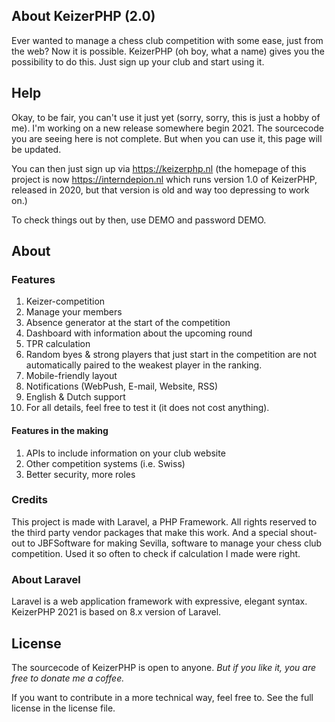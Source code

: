 ## About KeizerPHP (2.0)
<p>Ever wanted to manage a chess club competition with some ease, just from the web? Now it is possible. KeizerPHP (oh boy, what a name) gives you the possibility to do this. Just sign up your club and start using it.</p>

## Help
Okay, to be fair, you can't use it just yet (sorry, sorry, this is just a hobby of me). I'm working on a new release somewhere begin 2021. The sourcecode you are seeing here is not complete. But when you can use it, this page will be updated.

You can then just sign up via https://keizerphp.nl (the homepage of this project is now https://interndepion.nl which runs version 1.0 of KeizerPHP, released in 2020, but that version is old and way too depressing to work on.) 

To check things out by then, use DEMO and password DEMO.

## About
### Features
<ol>
<li>Keizer-competition</li>
<li>Manage your members</li>
<li>Absence generator at the start of the competition</li>
<li>Dashboard with information about the upcoming round</li>
<li>TPR calculation</li>
<li>Random byes & strong players that just start in the competition are not automatically paired to the weakest player in the ranking.</li>
<li>Mobile-friendly layout</li>
<li>Notifications (WebPush, E-mail, Website, RSS)</li>
<li>English & Dutch support</li>
<li>For all details, feel free to test it (it does not cost anything).</li>
</ol>

#### Features in the making
<ol>
<li>APIs to include information on your club website</li>
<li>Other competition systems (i.e. Swiss)</li>
<li>Better security, more roles</li>
</ol>

### Credits
This project is made with Laravel, a PHP Framework. 
All rights reserved to the third party vendor packages that make this work. And a special shout-out to JBFSoftware for making Sevilla, software to manage your chess club competition. Used it so often to check if calculation I made were right.</p>


### About Laravel

Laravel is a web application framework with expressive, elegant syntax.
KeizerPHP 2021 is based on 8.x version of Laravel. 

## License
The sourcecode of KeizerPHP is open to anyone. _But if you like it, you are free to donate me a coffee._

If you want to contribute in a more technical way, feel free to. See the full license in the license file.
